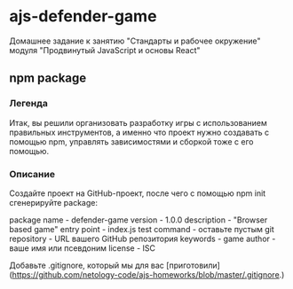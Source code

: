 # ajs-defender-game
Домашнее задание к занятию "Стандарты и рабочее окружение" модуля "Продвинутый JavaScript и основы React"

## npm package
### Легенда
Итак, вы решили организовать разработку игры с использованием правильных инструментов, а именно что проект нужно создавать с помощью npm, управлять зависимостями и сборкой тоже с его помощью.

### Описание
Создайте проект на GitHub-проект, после чего с помощью npm init сгенерируйте package:

package name - defender-game
version - 1.0.0
description - "Browser based game"
entry point - index.js
test command - оставьте пустым
git repository - URL вашего GitHub репозитория
keywords - game
author - ваше имя или псевдоним
license - ISC

Добавьте .gitignore, который мы для вас [приготовили] (https://github.com/netology-code/ajs-homeworks/blob/master/.gitignore.)
